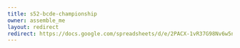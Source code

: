 ```yaml
---
title: s52-bcde-championship
owner: assemble_me
layout: redirect
redirect: https://docs.google.com/spreadsheets/d/e/2PACX-1vR37G98Nv6w5nbDENwvr_8PK5_TMqL_DKQ6VUEkZ20lmukVKWr34Bob55n-3R_rZtnMqNqDej92776z/pubhtml?gid=1
---
```


